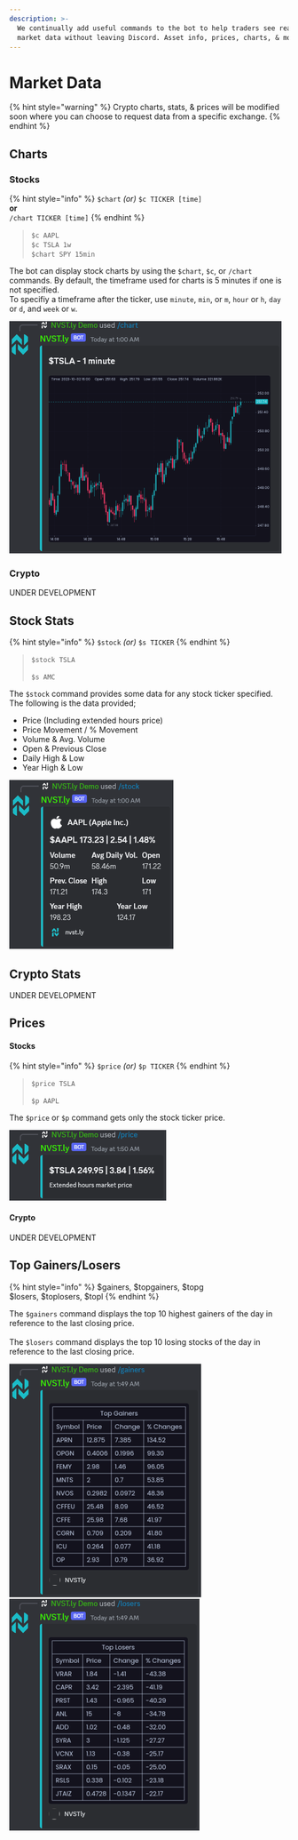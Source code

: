 ```yaml
---
description: >-
  We continually add useful commands to the bot to help traders see real time
  market data without leaving Discord. Asset info, prices, charts, & more.
---
```


# Market Data

{% hint style="warning" %}
Crypto charts, stats, & prices will be modified soon where you can choose to request data from a specific exchange.
{% endhint %}

## Charts

### Stocks

{% hint style="info" %}
`$chart` _(or)_ `$c TICKER [time]`\
**or**\
`/chart TICKER [time]`
{% endhint %}

> `$c AAPL`\
> `$c TSLA 1w`\
> `$chart SPY 15min`

The bot can display stock charts by using the `$chart`, `$c`, or `/chart` commands. By default, the timeframe used for charts is 5 minutes if one is not specified.\
To specifiy a timeframe after the ticker, use `minute`, `min`, or `m`, `hour` or `h`, `day` or `d`, and `week` or `w`.

![](<../.gitbook/assets/image (246).png>)

### Crypto

UNDER DEVELOPMENT

## Stock Stats

{% hint style="info" %}
`$stock` _(or)_ `$s TICKER`
{% endhint %}

> `$stock TSLA`
>
> `$s AMC`

The `$stock` command provides some data for any stock ticker specified. The following is the data provided;

* Price (Including extended hours price)
* Price Movement / % Movement
* Volume & Avg. Volume
* Open & Previous Close
* Daily High & Low
* Year High & Low

![](<../.gitbook/assets/image (247).png>)

## Crypto Stats

UNDER DEVELOPMENT

## Prices

#### Stocks

{% hint style="info" %}
`$price` _(or)_ `$p TICKER`
{% endhint %}

> `$price TSLA`
>
> `$p AAPL`

The `$price` or `$p` command gets only the stock ticker price.

![](<../.gitbook/assets/image (6) (1).png>)

#### Crypto

UNDER DEVELOPMENT

## Top Gainers/Losers

{% hint style="info" %}
$gainers, $topgainers, $topg\
$losers, $toplosers, $topl
{% endhint %}

The `$gainers` command displays the top 10 highest gainers of the day in reference to the last closing price.\
\
The `$losers` command displays the top 10 losing stocks of the day in reference to the last closing price.

![](<../.gitbook/assets/image (4) (1).png>)![](<../.gitbook/assets/image (5) (1).png>)
